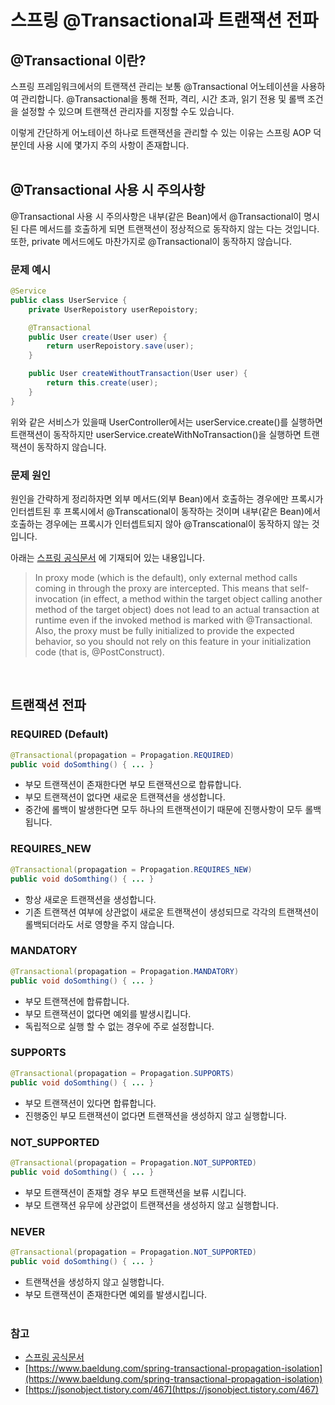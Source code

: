 # 스프링 @Transactional과 트랜잭션 전파 

## @Transactional 이란?

스프링 프레임워크에서의 트랜잭션 관리는 보통 @Transactional 어노테이션을 사용하여 관리합니다.
@Transactional을 통해 전파, 격리, 시간 초과, 읽기 전용 및 롤백 조건을 설정할 수 있으며 트랜잭션 관리자를 지정할 수도 있습니다.

이렇게 간단하게 어노테이션 하나로 트랜잭션을 관리할 수 있는 이유는 스프링 AOP 덕분인데 사용 시에 몇가지  주의 사항이 존재합니다.
<br/><br/>

## @Transactional 사용 시 주의사항

@Transactional 사용 시 주의사항은 내부(같은 Bean)에서 @Transactional이 명시된 다른 메서드를 호출하게 되면 트랜잭션이 정상적으로 동작하지 않는 다는 것입니다.
또한, private 메서드에도 마찬가지로 @Transactional이 동작하지 않습니다.

### 문제 예시

```java
@Service
public class UserService {
    private UserRepoistory userRepoistory;

    @Transactional
    public User create(User user) {
        return userRepoistory.save(user);
    }

    public User createWithoutTransaction(User user) {
        return this.create(user);
    }
}
```

위와 같은 서비스가 있을때 UserController에서는 userService.create()를 실행하면 트랜잭션이 동작하지만 userService.createWithNoTransaction()을 실행하면 트랜잭션이 동작하지 않습니다.

### 문제 원인

원인을 간략하게 정리하자면 외부 메서드(외부 Bean)에서 호출하는 경우에만 프록시가 인터셉트된 후 프록시에서 @Transcational이 동작하는 것이며 내부(같은 Bean)에서 호출하는 경우에는 프록시가 인터셉트되지 않아 @Transcational이 동작하지 않는 것입니다.

아래는 [스프링 공식문서](https://docs.spring.io/spring-framework/docs/current/reference/html/data-access.html#transaction-declarative-annotations) 에 기재되어 있는 내용입니다.

> In proxy mode (which is the default), only external method calls coming in through the proxy are intercepted. This means that self-invocation (in effect, a method within the target object calling another method of the target object) does not lead to an actual transaction at runtime even if the invoked method is marked with @Transactional. Also, the proxy must be fully initialized to provide the expected behavior, so you should not rely on this feature in your initialization code (that is, @PostConstruct).

<br/>

## 트랜잭션 전파

### REQUIRED (Default)

```java
@Transactional(propagation = Propagation.REQUIRED)
public void doSomthing() { ... }
```

- 부모 트랜잭션이 존재한다면 부모 트랜잭션으로 합류합니다.
- 부모 트랜잭션이 없다면 새로운 트랜잭션을 생성합니다.
- 중간에 롤백이 발생한다면 모두 하나의 트랜잭션이기 때문에 진행사항이 모두 롤백 됩니다.

### REQUIRES_NEW

```java
@Transactional(propagation = Propagation.REQUIRES_NEW)
public void doSomthing() { ... }
```

- 항상 새로운 트랜잭션을 생성합니다.
- 기존 트랜잭션 여부에 상관없이 새로운 트랜잭션이 생성되므로 각각의 트랜잭션이 롤백되더라도 서로 영향을 주지 않습니다.

### MANDATORY

```java
@Transactional(propagation = Propagation.MANDATORY)
public void doSomthing() { ... }
```

- 부모 트랜잭션에 합류합니다.
- 부모 트랜잭션이 없다면 예외를 발생시킵니다.
- 독립적으로 실행 할 수 없는 경우에 주로 설정합니다.

### SUPPORTS

```java
@Transactional(propagation = Propagation.SUPPORTS)
public void doSomthing() { ... }
```

- 부모 트랜잭션이 있다면 합류합니다.
- 진행중인 부모 트랜잭션이 없다면 트랜잭션을 생성하지 않고 실행합니다.

### NOT_SUPPORTED

```java
@Transactional(propagation = Propagation.NOT_SUPPORTED)
public void doSomthing() { ... }
```

- 부모 트랜잭션이 존재할 경우 부모 트랜잭션을 보류 시킵니다.
- 부모 트랜잭션 유무에 상관없이 트랜잭션을 생성하지 않고 실행합니다.

### NEVER

```java
@Transactional(propagation = Propagation.NOT_SUPPORTED)
public void doSomthing() { ... }
```

- 트랜잭션을 생성하지 않고 실행합니다.
- 부모 트랜잭션이 존재한다면 예외를 발생시킵니다.
<br/><br/>

### 참고

- [스프링 공식문서](https://docs.spring.io/spring-framework/docs/current/reference/html/data-access.html#transaction-declarative-annotations)
- [https://www.baeldung.com/spring-transactional-propagation-isolation](https://www.baeldung.com/spring-transactional-propagation-isolation)
- [https://jsonobject.tistory.com/467](https://jsonobject.tistory.com/467)
